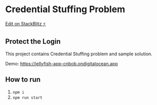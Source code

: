 # Credential Stuffing Problem

[Edit on StackBlitz ⚡️](https://stackblitz.com/edit/nextjs-dmv5c7)

## Protect the Login

This project contains Credential Stuffing problem and sample solution.

Demo: https://jellyfish-app-cnbob.ondigitalocean.app

## How to run

1. `npm i`
2. `npm run start`
